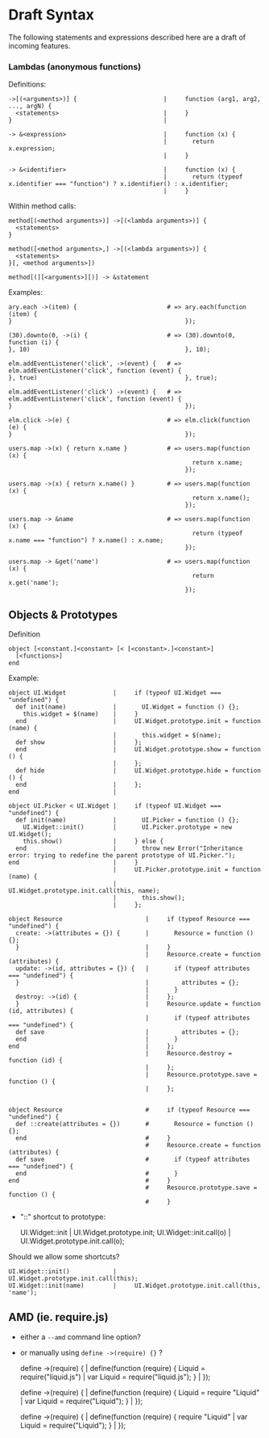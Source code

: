 # Draft Syntax

The following statements and expressions described here are a draft of incoming
features.

### Lambdas (anonymous functions)

Definitions:

    ->[(<arguments>)] {                        |     function (arg1, arg2, ..., argN) {
      <statements>                             |     }
    }                                          | 

    -> &<expression>                           |     function (x) {
                                               |       return x.expression;
                                               |     }
    
    -> &<identifier>                           |     function (x) {
                                               |       return (typeof x.identifier === "function") ? x.identifier() : x.identifier;
                                               |     }

Within method calls:

    method[(<method arguments>)] ->[(<lambda arguments>)] {
      <statements>
    }
    
    method([<method arguments>,] ->[(<lambda arguments>)] {
      <statements>
    }[, <method arguments>])
    
    method[(][<arguments>][)] -> &statement
    
Examples:

    ary.each ->(item) {                         # => ary.each(function (item) {
    }                                                });
    
    (30).downto(0, ->(i) {                      # => (30).downto(0, function (i) {
    }, 10)                                           }, 10);
    
    elm.addEventListener('click', ->(event) {   # => elm.addEventListener('click', function (event) {
    }, true)                                         }, true);
    
    elm.addEventListener('click') ->(event) {   # => elm.addEventListener('click', function (event) {
    }                                                });

    elm.click ->(e) {                           # => elm.click(function (e) {
    }                                                });

    users.map ->(x) { return x.name }           # => users.map(function (x) {
                                                       return x.name;
                                                     });

    users.map ->(x) { return x.name() }         # => users.map(function (x) {
                                                       return x.name();
                                                     });

    users.map -> &name                          # => users.map(function (x) {
                                                       return (typeof x.name === "function") ? x.name() : x.name;
                                                     });

    users.map -> &get('name')                   # => users.map(function (x) {
                                                       return x.get('name');
                                                     });


## Objects & Prototypes

Definition

    object [<constant.]<constant> [< [<constant>.]<constant>]
      [<functions>]
    end


Example:

    object UI.Widget             |     if (typeof UI.Widget === "undefined") {
      def init(name)             |       UI.Widget = function () {};
        this.widget = $(name)    |     }
      end                        |     UI.Widget.prototype.init = function (name) {
                                 |       this.widget = $(name);
      def show                   |     };
      end                        |     UI.Widget.prototype.show = function () {
                                 |     };
      def hide                   |     UI.Widget.prototype.hide = function () {
      end                        |     };
    end                          |      

    object UI.Picker < UI.Widget |     if (typeof UI.Widget === "undefined") {
      def init(name)             |       UI.Picker = function () {};
        UI.Widget::init()        |       UI.Picker.prototype = new UI.Widget();
        this.show()              |     } else {
      end                        |       throw new Error("Inheritance error: trying to redefine the parent prototype of UI.Picker.");
    end                          |     }
                                 |     UI.Picker.prototype.init = function (name) {
                                 |       UI.Widget.prototype.init.call(this, name);
                                 |       this.show();
                                 |     };

    object Resource                       |     if (typeof Resource === "undefined") {
      create: ->(attributes = {}) {       |       Resource = function () {}; 
      }                                   |     }
                                          |     Resource.create = function (attributes) {
      update: ->(id, attributes = {}) {   |       if (typeof attributes === "undefined") {
      }                                   |         attributes = {};
                                          |       }
      destroy: ->(id) {                   |     };
      }                                   |     Resource.update = function (id, attributes) {
                                          |       if (typeof attributes === "undefined") {
      def save                            |         attributes = {};
      end                                 |       }
    end                                   |     };
                                          |     Resource.destroy = function (id) {
                                          |     };
                                          |     Resource.prototype.save = function () {
                                          |     };


    object Resource                       #     if (typeof Resource === "undefined") {
      def ::create(attributes = {})       #       Resource = function () {};
      end                                 #     }
                                          #     Resource.create = function (attributes) {
      def save                            #       if (typeof attributes === "undefined") {
      end                                 #       }
    end                                   #     }
                                          #     Resource.prototype.save = function () {
                                          #     }


- "::" shortcut to prototype:

    UI.Widget::init              |     UI.Widget.prototype.init;
    UI.Widget::init.call(o)      |     UI.Widget.prototype.init.call(o);

Should we allow some shortcuts?

    UI.Widget::init()            |     UI.Widget.prototype.init.call(this);
    UI.Widget::init(name)        |     UI.Widget.prototype.init.call(this, 'name');


## AMD (ie. require.js)

- either a `--amd` command line option?
- or manually using `define ->(require) {}` ?

    define ->(require) {             |     define(function (require) {
      Liquid = require("liquid.js")  |       var Liquid = require("liquid.js");
    }                                |     });
    
    define ->(require) {             |     define(function (require) {
      Liquid = require "Liquid"      |       var Liquid = require("Liquid");
    }                                |     });
    
    define ->(require) {             |     define(function (require) {
      require "Liquid"               |       var Liquid = require("Liquid");
    }                                |     });

